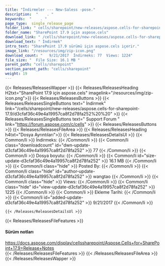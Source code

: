 ```yaml
---
title: "İndirmeler --- New-Saless -pose." 
description:  "    . " 
keywords:  "    . " 
page_type:  single_release_page
folder_link: " cells/sharepoint/new-releases/aspose.cells-for-sharepoint-17.9/"
folder_name: "SharePoint 17.9 için aspose.cels"
download_link: " /cells/sharepoint/new-releases/aspose.cells-for-sharepoint-17.9/d3cfaf36c49e4a19957ca8f2d78fa252"
download_text: " İndirmek"
intro_text: "SharePoint 17.9 sürümü için aspose.cels içerir."
image_link: "/resources/img/zip-icon.png"
download_count: "   9/21/2017  İndirmeks: 77  Views: 1224"
file_size: "  File Size: 16.1 MB "
parent_path: "cells/sharepoint"
section_parent_path: "cells/sharepoint"
weight: 19
---
```


{{< Releases/ReleasesWapper >}}
  {{< Releases/ReleasesHeading H2txt="SharePoint 17.9 için aspose.cels" imagelink="/resources/img/zip-icon.png">}}
  {{< Releases/ReleasesButtons >}}
    {{< Releases/ReleasesSingleButtons text=" İndirmek" link="/cells/sharepoint/new-releases/aspose.cells-for-sharepoint-17.9/d3cfaf36c49e4a19957ca8f2d78fa252%20%20" >}}
    {{< Releases/ReleasesSingleButtons text=" Support Forum " link="https://forum.aspose.com/c/cells" >}}
  {{< Releases/ReleasesButtons >}}
  {{< Releases/ReleasesFileArea >}}
    {{< Releases/ReleasesHeading h4txt="Dosya Ayrıntıları">}}
    {{< Releases/ReleasesDetailsUl >}}
            {{< Common/li  >}} İndirmeks: {{< /Common/li >}} 
      {{< Common/li class="downloadcount" id="dwn-update-d3cfaf36c49e4a19957ca8f2d78fa252" >}} 77 {{< /Common/li >}} 
      {{< Common/li  >}} Dosya boyutu: {{< /Common/li >}} 
      {{< Common/li id="size-update-d3cfaf36c49e4a19957ca8f2d78fa252" >}} 16.1 MB {{< /Common/li >}} 
      {{< Common/li  class="hide" >}} Posted By: {{< /Common/li >}} 
      {{< Common/li class="hide" id="author-update-d3cfaf36c49e4a19957ca8f2d78fa252" >}} wangtao {{< /Common/li >}} 
      {{< Common/li class="hide"  >}} Views: {{< /Common/li >}} 
      {{< Common/li class="hide" id="view-update-d3cfaf36c49e4a19957ca8f2d78fa252" >}} 1225 {{< /Common/li >}} 
      {{< Common/li  >}} Ekleme Tarihi: {{< /Common/li >}} 
      {{< Common/li id="added-update-d3cfaf36c49e4a19957ca8f2d78fa252" >}} 9/21/2017 {{< /Common/li >}} 

    {{< /Releases/ReleasesDetailsUl >}}

  {{< Releases/ReleasesFileFeatures >}}
      <h4>Sürüm notları</h4><div><a href="https://docs.aspose.com/display/cellssharepoint/Aspose.Cells+for+SharePoint+17.9+Release+Notes">https://docs.aspose.com/display/cellssharepoint/Aspose.Cells+for+SharePoint+17.9+Release+Notes</a></div>
  {{< /Releases/ReleasesFileFeatures >}}
 {{< /Releases/ReleasesFileArea >}}
{{< /Releases/ReleasesWapper >}}



